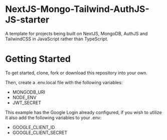 # NextJS-Mongo-Tailwind-AuthJS-JS-starter
A template for projects being built on NextJS, MongoDB, AuthJS and TailwindCSS in JavaScript rather than TypeScript.

# Getting Started

To get started, clone, fork or download this repository into your own. 

Then, create a .env.local file with the following variables:
- MONGODB_URI
- NODE_ENV
- JWT_SECRET

This example has the Google Login already configured, if you wish to utilize it also add the following variables to your .env:
- GOOGLE_CLIENT_ID
- GOOGLE_CLIENT_SECRET
